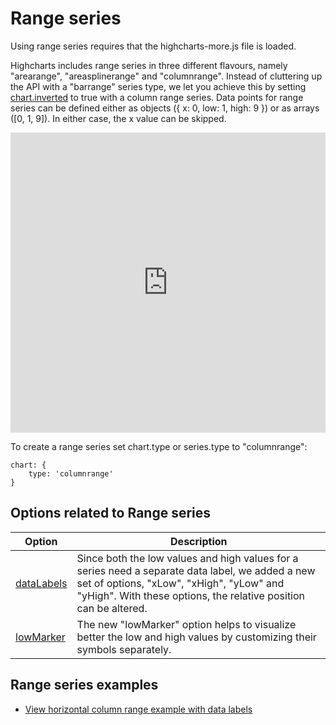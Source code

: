 Range series
============

Using range series requires that the highcharts-more.js file is loaded.

Highcharts includes range series in three different flavours, namely "arearange", "areasplinerange" and "columnrange". Instead of cluttering up the API with a "barrange" series type, we let you achieve this by setting [chart.inverted](https://api.highcharts.com/highcharts/chart.inverted) to true with a column range series. Data points for range series can be defined either as objects ({ x: 0, low: 1, high: 9 }) or as arrays ([0, 1, 9]). In either case, the x value can be skipped.

<iframe style="width: 100%; height: 480px; border: none;" src="https://www.highcharts.com/samples/embed/highcharts/demo/arearange" allow="fullscreen"></iframe>

To create a range series set chart.type or series.type to "columnrange":

    
    chart: {
        type: 'columnrange'
    }

Options related to Range series
-------------------------------

|Option|Description|
|------|-----------|
|[dataLabels](https://api.highcharts.com/highcharts/plotOptions.arearange.dataLabels)|Since both the low values and high values for a series need a separate data label, we added a new set of options, "xLow", "xHigh", "yLow" and "yHigh". With these options, the relative position can be altered.|
|[lowMarker](https://api.highcharts.com/highcharts/plotOptions.arearange.lowMarker)|The new "lowMarker" option helps to visualize better the low and high values by customizing their symbols separately.

Range series examples
---------------------

*   [View horizontal column range example with data labels](https://www.highcharts.com/demo/columnrange)
